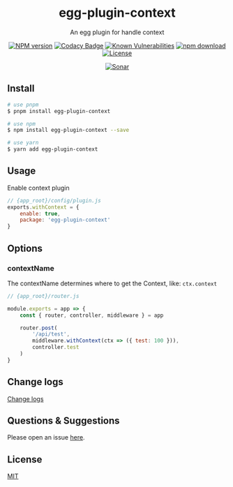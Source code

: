 <div style="text-align: center;" align="center">

# egg-plugin-context

An egg plugin for handle context

[![NPM version][npm-image]][npm-url]
[![Codacy Badge][codacy-image]][codacy-url]
[![Known Vulnerabilities][snyk-image]][snyk-url]
[![npm download][download-image]][download-url]
[![License][license-image]][license-url]

[![Sonar][sonar-image]][sonar-url]

</div>

## Install

```bash
# use pnpm
$ pnpm install egg-plugin-context

# use npm
$ npm install egg-plugin-context --save

# use yarn
$ yarn add egg-plugin-context
```

## Usage

Enable context plugin

```js
// {app_root}/config/plugin.js
exports.withContext = {
    enable: true,
    package: 'egg-plugin-context'
}
```

## Options

### contextName

The contextName determines where to get the Context, like: `ctx.context`

```js
// {app_root}/router.js

module.exports = app => {
	const { router, controller, middleware } = app

    router.post(
		'/api/test',
        middleware.withContext(ctx => ({ test: 100 })),
		controller.test
	)
}
```

## Change logs

[Change logs](./CHANGELOG.md)

## Questions & Suggestions

Please open an issue [here](https://github.com/saqqdy/egg-plugin-context/issues).

## License

[MIT](LICENSE)

[npm-image]: https://img.shields.io/npm/v/egg-plugin-context.svg?style=flat-square
[npm-url]: https://npmjs.org/package/egg-plugin-context
[codacy-image]: https://app.codacy.com/project/badge/Grade/f70d4880e4ad4f40aa970eb9ee9d0696
[codacy-url]: https://www.codacy.com/gh/saqqdy/egg-plugin-context/dashboard?utm_source=github.com&utm_medium=referral&utm_content=saqqdy/egg-plugin-context&utm_campaign=Badge_Grade
[snyk-image]: https://snyk.io/test/npm/egg-plugin-context/badge.svg?style=flat-square
[snyk-url]: https://snyk.io/test/npm/egg-plugin-context
[download-image]: https://img.shields.io/npm/dm/egg-plugin-context.svg?style=flat-square
[download-url]: https://npmjs.org/package/egg-plugin-context
[license-image]: https://img.shields.io/badge/License-MIT-yellow.svg
[license-url]: LICENSE
[sonar-image]: https://sonarcloud.io/api/project_badges/quality_gate?project=saqqdy_egg-plugin-context
[sonar-url]: https://sonarcloud.io/dashboard?id=saqqdy_egg-plugin-context
